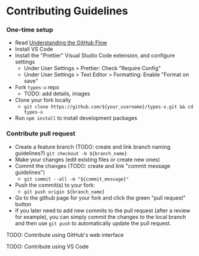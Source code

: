# Contributing Guidelines  

### One-time setup
- Read [Understanding the GitHub Flow](https://guides.github.com/introduction/flow/index.html)
- Install VS Code
- Install the "Prettier" Visual Studio Code extension, and configure settings
  - Under User Settings > Prettier: Check "Require Config"
  - Under User Settings > Text Editor > Formatting: Enable "Format on save"
- Fork `types-x` repo 
  - TODO: add details, images
- Clone your fork locally  
  - `git clone https://github.com/${your_username}/types-x.git && cd types-x`
- Run `npm install` to install development packages

### Contribute pull request
- Create a feature branch (TODO: create and link branch naming guidelines?)
  `git checkout -b ${branch_name}`
- Make your changes (edit existing files or create new ones)
- Commit the changes (TODO: create and link "commit message guidelines")
  - `git commit --all -m "${commit_message}"`
- Push the commit(s) to your fork:  
  - `git push origin ${branch_name}`
- Go to the github page for your fork and click the green "pull request" button
- If you later need to add new commits to the pull request (after a review for example), you can 
simply commit the changes to the local branch and then use `git push` to automatically update the 
pull request.

TODO: Contribute using GitHub's web interface

TODO: Contribute using VS Code 
